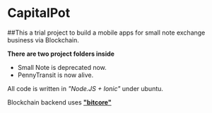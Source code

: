 # CapitalPot

##This a trial project to build a mobile apps for small note exchange business via Blockchain.

**There are two project folders inside**
- Small Note is deprecated now.
- PennyTransit is now alive.

All code is written in _"Node.JS + Ionic"_ under ubuntu.

Blockchain backend uses **["bitcore"](https://bitcore.io/start)**
